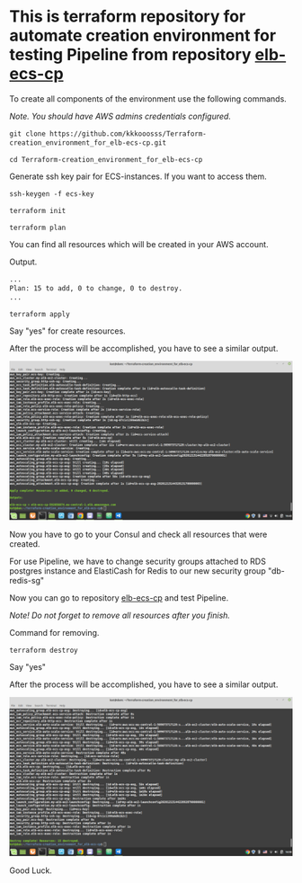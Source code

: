 # **This is terraform repository for automate creation environment for testing Pipeline from repository [elb-ecs-cp](https://github.com/kkkooosss/elb-ecs-cp)**

To create all components of the environment use the following commands.

_Note. You should have AWS admins credentials configured._ 
```
git clone https://github.com/kkkooosss/Terraform-creation_environment_for_elb-ecs-cp.git
```
```
cd Terraform-creation_environment_for_elb-ecs-cp
```
Generate ssh key pair for ECS-instances. If you want to access them.
```
ssh-keygen -f ecs-key
```
```
terraform init
```
```
terraform plan
```
You can find all resources which will be created in your AWS account.

Output.

```
...
Plan: 15 to add, 0 to change, 0 to destroy.
...
```

```
terraform apply
```

Say "yes" for create resources.

After the process will be accomplished, you have to see a similar output.

![Output terraform apply](https://github.com/kkkooosss/Terraform-creation_environment_for_elb-ecs-cp/blob/main/pictures/Output_terraform_apply.png)

Now you have to go to your Consul and check all resources that were created. 

For use Pipeline, we have to change security groups attached to RDS postgres instance and ElastiCash for Redis to our new security group "db-redis-sg"

Now you can go to  repository [elb-ecs-cp](https://github.com/kkkooosss/elb-ecs-cp) and test Pipeline.

_Note! Do not forget to remove all resources after you finish._

Command for removing.

``` 
terraform destroy
```
Say "yes"

After the process will be accomplished, you have to see a similar output.

![Output terraform destroy](https://github.com/kkkooosss/Terraform-creation_environment_for_elb-ecs-cp/blob/main/pictures/Output_terraform_destroy.png)

Good Luck.
